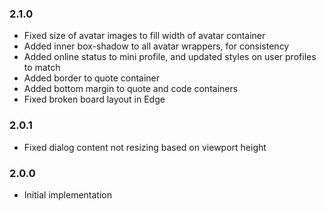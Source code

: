 ### 2.1.0
- Fixed size of avatar images to fill width of avatar container
- Added inner box-shadow to all avatar wrappers, for consistency
- Added online status to mini profile, and updated styles on user profiles to match
- Added border to quote container
- Added bottom margin to quote and code containers
- Fixed broken board layout in Edge

### 2.0.1
- Fixed dialog content not resizing based on viewport height

### 2.0.0
- Initial implementation